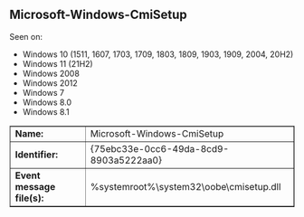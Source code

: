 ## Microsoft-Windows-CmiSetup

Seen on:
* Windows 10 (1511, 1607, 1703, 1709, 1803, 1809, 1903, 1909, 2004, 20H2)
* Windows 11 (21H2)
* Windows 2008
* Windows 2012
* Windows 7
* Windows 8.0
* Windows 8.1

<table border="1" class="docutils">
  <tbody>
    <tr>
      <td><b>Name:</b></td>
      <td>Microsoft-Windows-CmiSetup</td>
    </tr>
    <tr>
      <td><b>Identifier:</b></td>
      <td>{75ebc33e-0cc6-49da-8cd9-8903a5222aa0}</td>
    </tr>
    <tr>
      <td><b>Event message file(s):</b></td>
      <td>%systemroot%\system32\oobe\cmisetup.dll</td>
    </tr>
  </tbody>
</table>

&nbsp;

